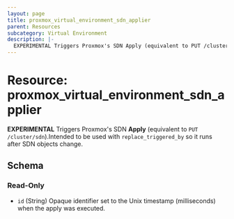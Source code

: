 ```yaml
---
layout: page
title: proxmox_virtual_environment_sdn_applier
parent: Resources
subcategory: Virtual Environment
description: |-
  EXPERIMENTAL Triggers Proxmox's SDN Apply (equivalent to PUT /cluster/sdn).Intended to be used with replace_triggered_by so it runs after SDN objects change.
---
```


# Resource: proxmox_virtual_environment_sdn_applier

**EXPERIMENTAL** Triggers Proxmox's SDN **Apply** (equivalent to `PUT /cluster/sdn`).Intended to be used with `replace_triggered_by` so it runs after SDN objects change.



<!-- schema generated by tfplugindocs -->
## Schema

### Read-Only

- `id` (String) Opaque identifier set to the Unix timestamp (milliseconds) when the apply was executed.
